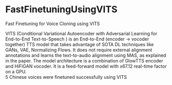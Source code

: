 # FastFinetuningUsingVITS
Fast Finetuning for Voice Cloning using VITS

VITS (Conditional Variational Autoencoder with Adversarial Learning for End-to-End Text-to-Speech ) is an End-to-End (encoder -> vocoder together) TTS model that takes advantage of SOTA DL techniques like GANs, VAE, Normalizing Flows. It does not require external alignment annotations and learns the text-to-audio alignment using MAS, as explained in the paper. The model architecture is a combination of GlowTTS encoder and HiFiGAN vocoder. It is a feed-forward model with x67.12 real-time factor on a GPU.<br/>
5 Chinese voices were finetuned successfully using VITS
